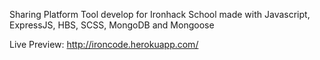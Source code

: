 Sharing Platform Tool develop for Ironhack School made with
Javascript, ExpressJS, HBS, SCSS, MongoDB and Mongoose

Live Preview: http://ironcode.herokuapp.com/
